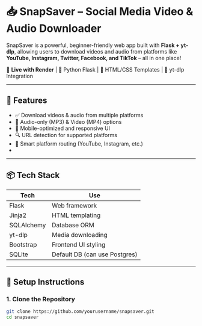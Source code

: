 # 📥 SnapSaver – Social Media Video & Audio Downloader

SnapSaver is a powerful, beginner-friendly web app built with **Flask + yt-dlp**, allowing users to download videos and audio from platforms like **YouTube, Instagram, Twitter, Facebook, and TikTok** – all in one place!

🚀 **Live with Render** | 🧩 Python Flask | 🎨 HTML/CSS Templates | 💽 yt-dlp Integration

---

## 🌟 Features

- ✅ Download videos & audio from multiple platforms  
- 🎵 Audio-only (MP3) & Video (MP4) options  
- 📱 Mobile-optimized and responsive UI  
- 🔍 URL detection for supported platforms  
- 🧠 Smart platform routing (YouTube, Instagram, etc.)  
- 

---

## 📦 Tech Stack

| Tech        | Use                        |
|-------------|----------------------------|
| Flask       | Web framework              |
| Jinja2      | HTML templating            |
| SQLAlchemy  | Database ORM               |
| yt-dlp      | Media downloading          |
| Bootstrap   | Frontend UI styling        |
| SQLite      | Default DB (can use Postgres) |

---

## 🔧 Setup Instructions

### 1. Clone the Repository

```bash
git clone https://github.com/yourusername/snapsaver.git
cd snapsaver
